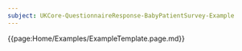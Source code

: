 ```yaml
---
subject: UKCore-QuestionnaireResponse-BabyPatientSurvey-Example
---
```

{{page:Home/Examples/ExampleTemplate.page.md}}
